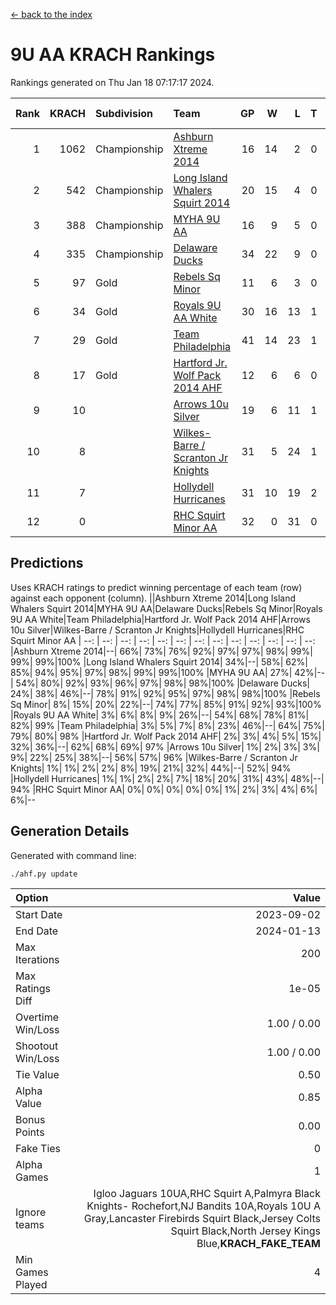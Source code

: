 [<- back to the index](readme.md)
# 9U AA KRACH Rankings
Rankings generated on Thu Jan 18 07:17:17 2024.

Rank|KRACH|Subdivision|Team|GP|W|L|T|OTW|OTL|SoS|Exp Wins|Win Diff
---:|---:|:---|:---|---:|---:|---:|---:|---:|---:|---:|---:|---:
1|1062|Championship|[Ashburn Xtreme 2014](https://gamesheetstats.com/seasons/3659/teams/140217/schedule)|16|14|2|0|0|0|182|14.9|0.0
2|542|Championship|[Long Island Whalers Squirt 2014](https://gamesheetstats.com/seasons/3659/teams/140221/schedule)|20|15|4|0|1|0|216|16.9|0.0
3|388|Championship|[MYHA 9U AA](https://gamesheetstats.com/seasons/3659/teams/140222/schedule)|16|9|5|0|2|0|265|11.9|0.0
4|335|Championship|[Delaware Ducks](https://gamesheetstats.com/seasons/3659/teams/140218/schedule)|34|22|9|0|0|3|804|22.8|-0.0
5|97|Gold|[Rebels Sq Minor](https://gamesheetstats.com/seasons/3659/teams/140223/schedule)|11|6|3|0|1|1|198|7.9|0.0
6|34|Gold|[Royals 9U AA White](https://gamesheetstats.com/seasons/3659/teams/140225/schedule)|30|16|13|1|0|0|141|17.4|0.0
7|29|Gold|[Team Philadelphia](https://gamesheetstats.com/seasons/3659/teams/140226/schedule)|41|14|23|1|2|1|517|17.4|0.0
8|17|Gold|[Hartford Jr. Wolf Pack 2014 AHF](https://gamesheetstats.com/seasons/3659/teams/140219/schedule)|12|6|6|0|0|0|134|6.9|0.0
9|10||[Arrows 10u Silver](https://gamesheetstats.com/seasons/3659/teams/140216/schedule)|19|6|11|1|1|0|131|8.4|0.0
10|8||[Wilkes-Barre / Scranton Jr Knights](https://gamesheetstats.com/seasons/3659/teams/140228/schedule)|31|5|24|1|0|1|973|6.4|0.0
11|7||[Hollydell Hurricanes](https://gamesheetstats.com/seasons/3659/teams/140220/schedule)|31|10|19|2|0|0|90|11.9|0.0
12|0||[RHC Squirt Minor AA](https://gamesheetstats.com/seasons/3659/teams/140224/schedule)|32|0|31|0|0|1|101|0.9|0.0

## Predictions
Uses KRACH ratings to predict winning percentage of each team (row) against each opponent (column).
||Ashburn Xtreme 2014|Long Island Whalers Squirt 2014|MYHA 9U AA|Delaware Ducks|Rebels Sq Minor|Royals 9U AA White|Team Philadelphia|Hartford Jr. Wolf Pack 2014 AHF|Arrows 10u Silver|Wilkes-Barre / Scranton Jr Knights|Hollydell Hurricanes|RHC Squirt Minor AA
| --: | --: | --: | --: | --: | --: | --: | --: | --: | --: | --: | --: | --: 
|Ashburn Xtreme 2014|--| 66%| 73%| 76%| 92%| 97%| 97%| 98%| 99%| 99%| 99%|100%
|Long Island Whalers Squirt 2014| 34%|--| 58%| 62%| 85%| 94%| 95%| 97%| 98%| 99%| 99%|100%
|MYHA 9U AA| 27%| 42%|--| 54%| 80%| 92%| 93%| 96%| 97%| 98%| 98%|100%
|Delaware Ducks| 24%| 38%| 46%|--| 78%| 91%| 92%| 95%| 97%| 98%| 98%|100%
|Rebels Sq Minor|  8%| 15%| 20%| 22%|--| 74%| 77%| 85%| 91%| 92%| 93%|100%
|Royals 9U AA White|  3%|  6%|  8%|  9%| 26%|--| 54%| 68%| 78%| 81%| 82%| 99%
|Team Philadelphia|  3%|  5%|  7%|  8%| 23%| 46%|--| 64%| 75%| 79%| 80%| 98%
|Hartford Jr. Wolf Pack 2014 AHF|  2%|  3%|  4%|  5%| 15%| 32%| 36%|--| 62%| 68%| 69%| 97%
|Arrows 10u Silver|  1%|  2%|  3%|  3%|  9%| 22%| 25%| 38%|--| 56%| 57%| 96%
|Wilkes-Barre / Scranton Jr Knights|  1%|  1%|  2%|  2%|  8%| 19%| 21%| 32%| 44%|--| 52%| 94%
|Hollydell Hurricanes|  1%|  1%|  2%|  2%|  7%| 18%| 20%| 31%| 43%| 48%|--| 94%
|RHC Squirt Minor AA|  0%|  0%|  0%|  0%|  0%|  1%|  2%|  3%|  4%|  6%|  6%|--

## Generation Details

Generated with command line:
```
./ahf.py update
```

| Option | Value |
| :----- | ----: |
| Start Date | 2023-09-02 |
| End Date | 2024-01-13 |
| Max Iterations | 200 |
| Max Ratings Diff | 1e-05 |
| Overtime Win/Loss | 1.00 / 0.00 |
| Shootout Win/Loss | 1.00 / 0.00 |
| Tie Value | 0.50 |
| Alpha Value | 0.85 |
| Bonus Points | 0.00 |
| Fake Ties | 0 |
| Alpha Games | 1 |
| Ignore teams | Igloo Jaguars 10UA,RHC Squirt A,Palmyra Black Knights- Rochefort,NJ Bandits 10A,Royals 10U A Gray,Lancaster Firebirds Squirt Black,Jersey Colts Squirt Black,North Jersey Kings Blue,__KRACH_FAKE_TEAM__ |
| Min Games Played | 4 |

